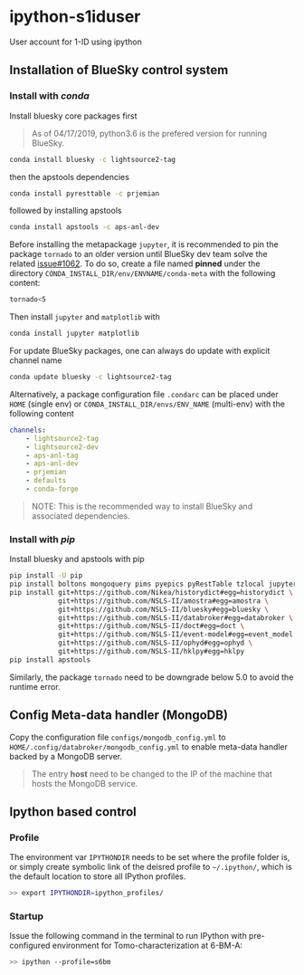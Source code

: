 # ipython-s1iduser

User account for 1-ID using ipython

## Installation of BlueSky control system

### Install with _conda_

Install bluesky core packages first

> As of 04/17/2019, python3.6 is the prefered version for running BlueSky.

```bash
conda install bluesky -c lightsource2-tag
```

then the apstools dependencies

```bash
conda install pyresttable -c prjemian
```

followed by installing apstools

```bash
conda install apstools -c aps-anl-dev
```

Before installing the metapackage `jupyter`, it is recommended to pin the package `tornado` to an older version until BlueSky dev team solve the related [issue#1062](https://github.com/NSLS-II/bluesky/issues/1062).
To do so, create a file named __pinned__ under the directory `CONDA_INSTALL_DIR/env/ENVNAME/conda-meta` with the following content:

```bash
tornado<5
```

Then install `jupyter` and `matplotlib` with

```bash
conda install jupyter matplotlib
```

For update BlueSky packages, one can always do update with explicit channel name

```bash
conda update bluesky -c lightsource2-tag
```

Alternatively, a package configuration file `.condarc` can be placed under `HOME` (single env) or `CONDA_INSTALL_DIR/envs/ENV_NAME` (multi-env) with the following content

```YAML  
channels:
    - lightsource2-tag  
    - lightsource2-dev  
    - aps-anl-tag  
    - aps-anl-dev  
    - prjemian  
    - defaults  
    - conda-forge
```

> NOTE:
> This is the recommended way to install BlueSky and associated dependencies.

### Install with _pip_

Install bluesky and apstools with pip

```bash
pip install -U pip
pip install boltons mongoquery pims pyepics pyRestTable tzlocal jupyter suitcase matplotlib
pip install git+https://github.com/Nikea/historydict#egg=historydict \
            git+https://github.com/NSLS-II/amostra#egg=amostra \
            git+https://github.com/NSLS-II/bluesky#egg=bluesky \
            git+https://github.com/NSLS-II/databroker#egg=databroker \
            git+https://github.com/NSLS-II/doct#egg=doct \
            git+https://github.com/NSLS-II/event-model#egg=event_model \
            git+https://github.com/NSLS-II/ophyd#egg=ophyd \
            git+https://github.com/NSLS-II/hklpy#egg=hklpy
pip install apstools
```

Similarly, the package `tornado` need to be downgrade below 5.0 to avoid the runtime error.

## Config Meta-data handler (MongoDB)

Copy the configuration file `configs/mongodb_config.yml` to `HOME/.config/databroker/mongodb_config.yml` to enable meta-data handler backed by a MongoDB server.

> The entry __host__ need to be changed to the IP of the machine that hosts the MongoDB service.

## Ipython based control

### Profile

The environment var `IPYTHONDIR` needs to be set where the profile folder is, or simply create symbolic link of the deisred profile to `~/.ipython/`, which is the default location to store all IPython profiles.

```bash
>> export IPYTHONDIR=ipython_profiles/
```

### Startup

Issue the following command in the terminal to run IPython with pre-configured environment for Tomo-characterization at 6-BM-A:

```bash
>> ipython --profile=s6bm
```
